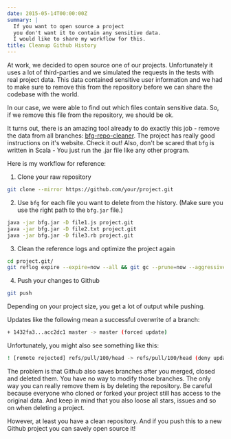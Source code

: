 ```yaml
---
date: 2015-05-14T00:00:00Z
summary: |
  If you want to open source a project
  you don't want it to contain any sensitive data.
  I would like to share my workflow for this.
title: Cleanup Github History
---
```


At work, we decided to open source one of our projects.
Unfortunately it uses a lot of third-parties
and we simulated the requests in the tests with real project data.
This data contained sensitive user information
and we had to make sure to remove this from the repository before we can share the codebase with the world.

In our case, we were able to find out which files contain sensitive data.
So, if we remove this file from the repository, we should be ok.

It turns out, there is an amazing tool already to do exactly this job - remove the data from all branches: [bfg-repo-cleaner](https://rtyley.github.io/bfg-repo-cleaner/).
The project has really good instructions on it's website. Check it out!
Also, don't be scared that `bfg` is written in Scala - You just run the .jar file like any other program.

Here is my workflow for reference:

1. Clone your raw repository

``` sh
git clone --mirror https://github.com/your/project.git
```

2. Use `bfg` for each file you want to delete from the history.
(Make sure you use the right path to the `bfg.jar` file.)

``` sh
java -jar bfg.jar -D file1.js project.git
java -jar bfg.jar -D file2.txt project.git
java -jar bfg.jar -D file3.rb project.git
```

3. Clean the reference logs and optimize the project again

``` sh
cd project.git/
git reflog expire --expire=now --all && git gc --prune=now --aggressive
```

4. Push your changes to Github

``` sh
git push
```

Depending on your project size, you get a lot of output while pushing.

Updates like the following mean a successful overwrite of a branch:

``` sh
+ 1432fa3...acc2dc1 master -> master (forced update)
```

Unfortunately, you might also see something like this:

``` sh
! [remote rejected] refs/pull/100/head -> refs/pull/100/head (deny updating a hidden ref)
```

The problem is that Github also saves branches after you merged, closed and deleted them.
You have no way to modify those branches.
The only way you can really remove them is by deleting the repository.
Be careful because everyone who cloned or forked your project still has access to the original data.
And keep in mind that you also loose all stars, issues and so on when deleting a project.

However, at least you have a clean repository.
And if you push this to a new Github project you can savely open source it!
